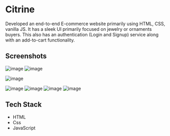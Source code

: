 
# Citrine

Developed an end-to-end E-commerce website primarily using
HTML, CSS, vanilla JS.
It has a sleek UI primarily focused on jewelry or ornaments buyers. This also has an authentication (Login and Signup) service along with an add-to-cart functionality.


## Screenshots

![image](https://user-images.githubusercontent.com/120082922/211573059-a1f951b0-0959-4137-8c8e-2f9f3ebb20a9.png)
![image](https://user-images.githubusercontent.com/120082922/211576207-5638fc74-50bc-443e-9eec-44fe2e67ab3d.png)

![image](https://user-images.githubusercontent.com/120082922/211575932-b4cd96de-ad8e-4531-8e8a-5d6875d22e6f.png)



![image](https://user-images.githubusercontent.com/120082922/211574011-0b6655cb-2d2f-4f68-816d-4cf57fe4dac5.png)
![image](https://user-images.githubusercontent.com/120082922/211574543-e969df24-7f56-4b4e-b221-631581d01b3b.png)
![image](https://user-images.githubusercontent.com/120082922/211574721-6906be22-3429-4de1-ac82-636a4446b9da.png)
![image](https://user-images.githubusercontent.com/120082922/211575284-fa72f95a-e003-4731-a310-74da581d271f.png)

## Tech Stack
- HTML
- Css
- JavaScript
